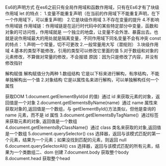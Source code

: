 Es6的声明方式
在es6之前只有全局作用域和函数作用域，只有在Es6才有了块级作用域
let 的特点：
1.变量不能重复声明（在当前的作用域下不能重复声明，在下一个作用域下，可以重复声明）
2.它是块级作用域
3.不存在变量的提升
4.不影响作用域链
作用域链：作用域链是在运行时代码中的某些特定部分中变量，函数和对象的可访问性，作用域就是
一个独立的地盘，让变量不会外泄、暴露出去。也就是说作用域最大的用处就是隔离变量，不同作用域下同名变量不会有冲突
const 的特点：
1.声明一个常量，切不可更改
2.一般常量用大写（潜规则）
3.块级作用域
4.基本的类型不能修改，引用的类型可以修改它里面的值
5.对于数组和对象的元素修改，不算做对常量的修改，不会报错
原因：因为只是修改了内容，并没有修改指针

解构赋值
解构赋值分为两种
1.数组结构
它是以下标来进行解构，有序结构，不能单独解构出一个值
2.对象结构
它是以属性名来进行解构，可以单独解构任何一个属性

获取DOM
1.document.getElementById(id 的值)  通过 id 来获取元素的对象，返回值是一个对象
2.document.getElementsByName(name)  通过 name 属性来获取对象的,返回值是一个数组，与 getElementById()方法类似，但他是查询的 name 元素，而不是 id 属性
3.document.getElementsByTagName()  通过标签来获取元素的对象, 返回值是一个数组
4.document.getElementsByClassName()  通过 class 类名来获取的对象,返回值是一个数组
5.document.querySelector() css 选择器，返回与该模式匹配的第一个元素，结果为一个元素；如果没找到匹配的元素，则返回 null
6.document.querySelectorAll() css 选择器，返回与该模式匹配的所有元素，结果为一个类数组二、dom 创建
7.document.body 获取整个body 
8.document.head 获取整个head